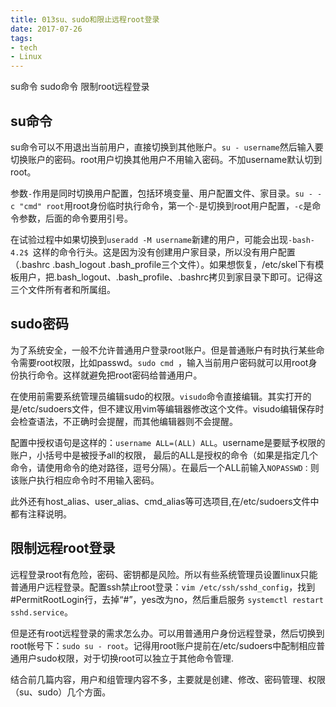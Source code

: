 ```yaml
---
title: 013su、sudo和限止远程root登录
date: 2017-07-26
tags:
- tech
- Linux
---
```


su命令
sudo命令
限制root远程登录

<!--more-->

## su命令
su命令可以不用退出当前用户，直接切换到其他账户。`su - username`然后输入要切换账户的密码。root用户切换其他用户不用输入密码。不加username默认切到root。

参数`-`作用是同时切换用户配置，包括环境变量、用户配置文件、家目录。`su - -c "cmd" root`用root身份临时执行命令，第一个`-`是切换到root用户配置，`-c`是命令参数，后面的命令要用引号。

在试验过程中如果切换到`useradd -M username`新建的用户，可能会出现`-bash-4.2$ `这样的命令行头。这是因为没有创建用户家目录，所以没有用户配置（.bashrc .bash_logout .bash_profile三个文件）。如果想恢复，/etc/skel下有模板用户，把.bash_logout、.bash_profile、.bashrc拷贝到家目录下即可。记得这三个文件所有者和所属组。

## sudo密码
为了系统安全，一般不允许普通用户登录root账户。但是普通账户有时执行某些命令需要root权限，比如passwd。`sudo cmd `，输入当前用户密码就可以用root身份执行命令。这样就避免把root密码给普通用户。

在使用前需要系统管理员编辑sudo的权限。`visudo`命令直接编辑。其实打开的是/etc/sudoers文件，但不建议用vim等编辑器修改这个文件。visudo编辑保存时会检查语法，不正确时会提醒，而其他编辑器则不会提醒。

配置中授权语句是这样的：`username ALL=(ALL) ALL`。username是要赋予权限的账户，小括号中是被授予all的权限， 最后的ALL是授权的命令（如果是指定几个命令，请使用命令的绝对路径，逗号分隔）。在最后一个ALL前输入`NOPASSWD：`则该账户执行相应命令时不用输入密码。

此外还有host_alias、user_alias、cmd_alias等可选项目,在/etc/sudoers文件中都有注释说明。

## 限制远程root登录
远程登录root有危险，密码、密钥都是风险。所以有些系统管理员设置linux只能普通用户远程登录。配置ssh禁止root登录：`vim /etc/ssh/sshd_config`，找到#PermitRootLogin行，去掉“#”，yes改为no，然后重启服务 `systemctl restart sshd.service`。

但是还有root远程登录的需求怎么办。可以用普通用户身份远程登录，然后切换到root帐号下：`sudo su - root`。记得用root账户提前在/etc/sudoers中配制相应普通用户sudo权限，对于切换root可以独立于其他命令管理.

结合前几篇内容，用户和组管理内容不多，主要就是创建、修改、密码管理、权限（su、sudo）几个方面。
